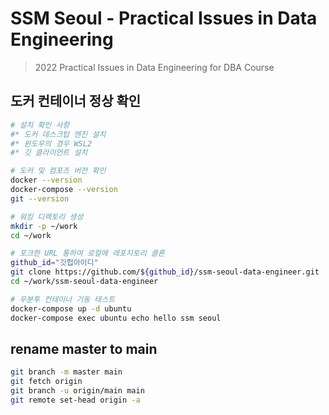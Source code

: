 # SSM Seoul - Practical Issues in Data Engineering
> 2022 Practical Issues in Data Engineering for DBA Course

## 도커 컨테이너 정상 확인

```bash
# 설치 확인 사항
#* 도커 데스크탑 엔진 설치
#* 윈도우의 경우 WSL2
#* 깃 클라이언트 설치

# 도커 및 컴포즈 버전 확인
docker --version
docker-compose --version
git --version

# 워킹 디렉토리 생성
mkdir -p ~/work
cd ~/work

# 포크한 URL 통하여 로컬에 레포지토리 클론
github_id="깃헙아이디"
git clone https://github.com/${github_id}/ssm-seoul-data-engineer.git
cd ~/work/ssm-seoul-data-engineer

# 우분투 컨테이너 기동 테스트
docker-compose up -d ubuntu
docker-compose exec ubuntu echo hello ssm seoul
```



## rename master to main

```bash
git branch -m master main
git fetch origin
git branch -u origin/main main
git remote set-head origin -a
```
